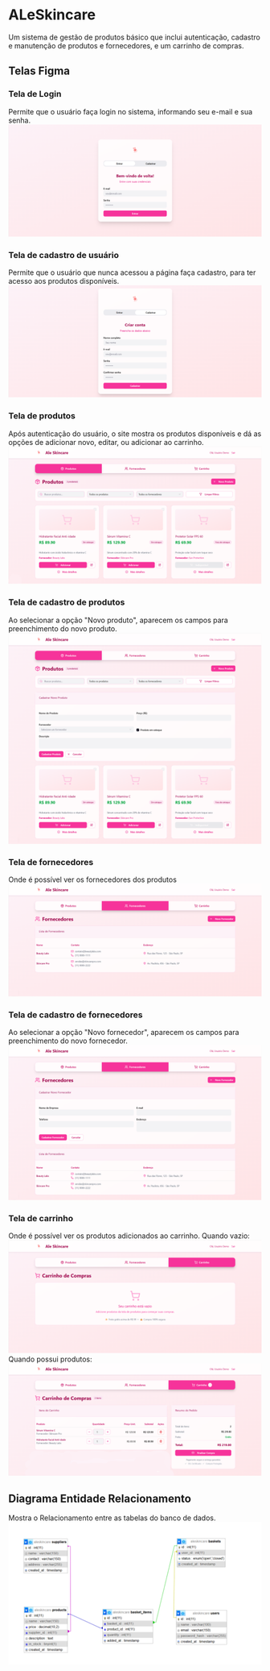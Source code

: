 # ALeSkincare
Um sistema de gestão de produtos básico que inclui autenticação, cadastro e manutenção de produtos e fornecedores, e um carrinho de compras.

## Telas Figma

### Tela de Login
Permite que o usuário faça login no sistema, informando seu e-mail e sua senha.
![Tela de login](telasFigma/entrar.png)

### Tela de cadastro de usuário
Permite que o usuário que nunca acessou a página faça cadastro, para ter acesso aos produtos disponíveis.
![Tela de cadastro](telasFigma/cadastrar-usuario.png)

### Tela de produtos
Após autenticação do usuário, o site mostra os produtos disponíveis e dá as opções de adicionar novo, editar, ou adicionar ao carrinho.
![Tela de produto](telasFigma/produtos.png)

### Tela de cadastro de produtos
Ao selecionar a opção "Novo produto", aparecem os campos para preenchimento do novo produto.
![Tela de cadastro de produto](telasFigma/cadastrar-produtos.png)

### Tela de fornecedores
Onde é possível ver os fornecedores dos produtos
![Tela de fornecedores](telasFigma/fornecedores.png)

### Tela de cadastro de fornecedores
Ao selecionar a opção "Novo fornecedor", aparecem os campos para preenchimento do novo fornecedor.
![Tela de cadastro de fornecedor](telasFigma/cadastrar-fornecedores.png)

### Tela de carrinho
Onde é possível ver os produtos adicionados ao carrinho.
Quando vazio:
![Tela de carrinho vazio](telasFigma/carrinho-vazio.png)
Quando possui produtos:
![Tela de carrinho cheio](telasFigma/carrinho-cheio.png)

## Diagrama Entidade Relacionamento
Mostra o Relacionamento entre as tabelas do banco de dados.
![Diagrama de entidade relacionamento](telasFigma/DER.png)